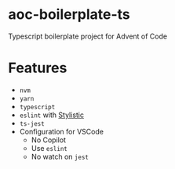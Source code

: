 # aoc-boilerplate-ts

Typescript boilerplate project for Advent of Code

# Features
 * `nvm`
 * `yarn`
 * `typescript`
 * `eslint` with [Stylistic](https://eslint.style/packages/ts)
 * `ts-jest`
 * Configuration for VSCode
    * No Copilot
    * Use `eslint`
    * No watch on `jest`